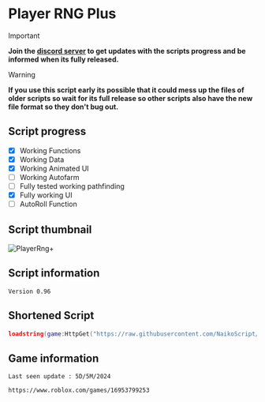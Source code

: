 # Player RNG Plus
> [!IMPORTANT]
> **Join the [discord server](https://discord.gg/vAWJMYJYcR) to get updates with the scripts progress and be informed when its fully released.**

> [!WARNING]
> **If you use this script early its possible that it could mess up the files of older scripts so wait for its full release so other scripts also have the new file format so they don't bug out.**
## Script progress
- [x] Working Functions
- [x] Working Data
- [x] Working Animated UI
- [ ] Working Autofarm
- [ ] Fully tested working pathfinding
- [x] Fully working UI
- [ ] AutoRoll Function
## Script thumbnail
![PlayerRng+](https://github.com/NaikoScript/Player-RNG-Plus/assets/107273752/9a29f334-47b7-4e11-bdf3-da7209eb2fd5)
## Script information
`Version 0.96`
## Shortened Script
```lua
loadstring(game:HttpGet("https://raw.githubusercontent.com/NaikoScript/Player-RNG-Plus/main/Script"))()
```
## Game information
`Last seen update : 5D/5M/2024`
```
https://www.roblox.com/games/16953799253
```
